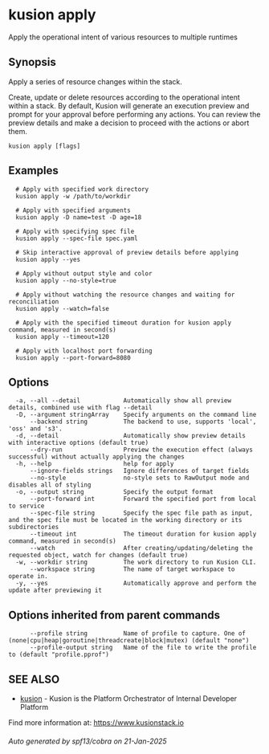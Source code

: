 # kusion apply

Apply the operational intent of various resources to multiple runtimes

## Synopsis

Apply a series of resource changes within the stack.

 Create, update or delete resources according to the operational intent within a stack. By default, Kusion will generate an execution preview and prompt for your approval before performing any actions. You can review the preview details and make a decision to proceed with the actions or abort them.

```
kusion apply [flags]
```

## Examples

```
  # Apply with specified work directory
  kusion apply -w /path/to/workdir
  
  # Apply with specified arguments
  kusion apply -D name=test -D age=18
  
  # Apply with specifying spec file
  kusion apply --spec-file spec.yaml
  
  # Skip interactive approval of preview details before applying
  kusion apply --yes
  
  # Apply without output style and color
  kusion apply --no-style=true
  
  # Apply without watching the resource changes and waiting for reconciliation
  kusion apply --watch=false
  
  # Apply with the specified timeout duration for kusion apply command, measured in second(s)
  kusion apply --timeout=120
  
  # Apply with localhost port forwarding
  kusion apply --port-forward=8080
```

## Options

```
  -a, --all --detail            Automatically show all preview details, combined use with flag --detail
  -D, --argument stringArray    Specify arguments on the command line
      --backend string          The backend to use, supports 'local', 'oss' and 's3'.
  -d, --detail                  Automatically show preview details with interactive options (default true)
      --dry-run                 Preview the execution effect (always successful) without actually applying the changes
  -h, --help                    help for apply
      --ignore-fields strings   Ignore differences of target fields
      --no-style                no-style sets to RawOutput mode and disables all of styling
  -o, --output string           Specify the output format
      --port-forward int        Forward the specified port from local to service
      --spec-file string        Specify the spec file path as input, and the spec file must be located in the working directory or its subdirectories
      --timeout int             The timeout duration for kusion apply command, measured in second(s)
      --watch                   After creating/updating/deleting the requested object, watch for changes (default true)
  -w, --workdir string          The work directory to run Kusion CLI.
      --workspace string        The name of target workspace to operate in.
  -y, --yes                     Automatically approve and perform the update after previewing it
```

## Options inherited from parent commands

```
      --profile string          Name of profile to capture. One of (none|cpu|heap|goroutine|threadcreate|block|mutex) (default "none")
      --profile-output string   Name of the file to write the profile to (default "profile.pprof")
```

## SEE ALSO

* [kusion](index.md)	 - Kusion is the Platform Orchestrator of Internal Developer Platform
		
Find more information at: https://www.kusionstack.io

###### Auto generated by spf13/cobra on 21-Jan-2025
